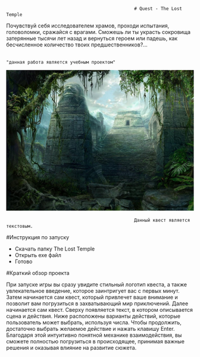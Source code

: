                                                     # Quest - The Lost Temple
Почувствуй себя исследователем храмов, проходи испытания, головоломки, сражайся с врагами. Сможешь ли ты украсть сокровища затерянные тысячи лет назад и вернуться героем или падешь, как бесчисленное количество твоих предшественников?...
                                                                                
                                                                                "данная работа является учебным проектом"

![Image alt](https://github.com/Scratius/quest-practice/blob/main/6d27dad9e47ef5b2.jpg)
                                                    
                                                    Данный квест является текстовым. 
#Инструкция по запуску
- Скачать папку The Lost Temple
- Открыть exe файл
- Готово

#Краткий обзор проекта
 
При запуске игры вы сразу увидите стильный логотип квеста, а также увлекательное введение, которое заинтригует вас с первых минут. 
Затем начинается сам квест, который привлечет ваше внимание и позволит вам погрузиться в захватывающий мир приключений. Далее начинается сам квест. Сверху появляется текст, в котором 
описывается сцена и действия. Ниже расположены варианты действий, которые пользователь может выбрать, используя числа. Чтобы продолжить, достаточно выбрать желаемое действие и нажать клавишу Enter.
Благодаря этой интуитивно понятной механике взаимодействия, вы сможете полностью погрузиться в происходящее, принимая важные решения и оказывая влияние на развитие сюжета.
